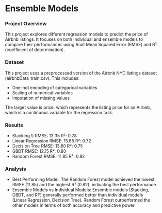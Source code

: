 # Ensemble Models

### Project Overview

This project explores different regression models to predict the price of Airbnb listings. It focuses on both individual and ensemble models to compare their performances using Root Mean Squared Error (RMSE) and R² (coefficient of determination).

### Dataset

This project uses a preprocessed version of the Airbnb NYC listings dataset (airbnbData_train.csv). This includes:
- One-hot encoding of categorical variables
- Scaling of numerical variables
- Imputation of missing values

The target value is price, which represents the listing price for an Airbnb, which is a continuous variable for the regression task.

### Results

- Stacking \t RMSE: 12.35	    R²: 0.78
- Linear Regression	    RMSE: 15.65	    R²: 0.72
- Decision Tree	        RMSE: 13.80	    R²: 0.75
- GBDT	                RMSE: 12.15	    R²: 0.80
- Random Forest	        RMSE: 11.85	    R²: 0.82

### Analysis

- Best Performing Model: The Random Forest model achieved the lowest RMSE (11.85) and the highest R² (0.82), indicating the best performance.
- Ensemble Models vs Individual Models: Ensemble models (Stacking, GBDT, and RF) generally performed better than individual models (Linear Regression, Decision Tree). Random Forest outperformed the other models in terms of both accuracy and predictive power.
